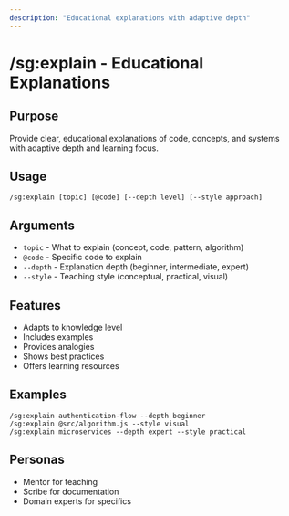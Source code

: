 ```yaml
---
description: "Educational explanations with adaptive depth"
---
```


# /sg:explain - Educational Explanations

## Purpose
Provide clear, educational explanations of code, concepts, and systems with adaptive depth and learning focus.

## Usage
```
/sg:explain [topic] [@code] [--depth level] [--style approach]
```

## Arguments
- `topic` - What to explain (concept, code, pattern, algorithm)
- `@code` - Specific code to explain
- `--depth` - Explanation depth (beginner, intermediate, expert)
- `--style` - Teaching style (conceptual, practical, visual)

## Features
- Adapts to knowledge level
- Includes examples
- Provides analogies
- Shows best practices
- Offers learning resources

## Examples
```
/sg:explain authentication-flow --depth beginner
/sg:explain @src/algorithm.js --style visual
/sg:explain microservices --depth expert --style practical
```

## Personas
- Mentor for teaching
- Scribe for documentation
- Domain experts for specifics